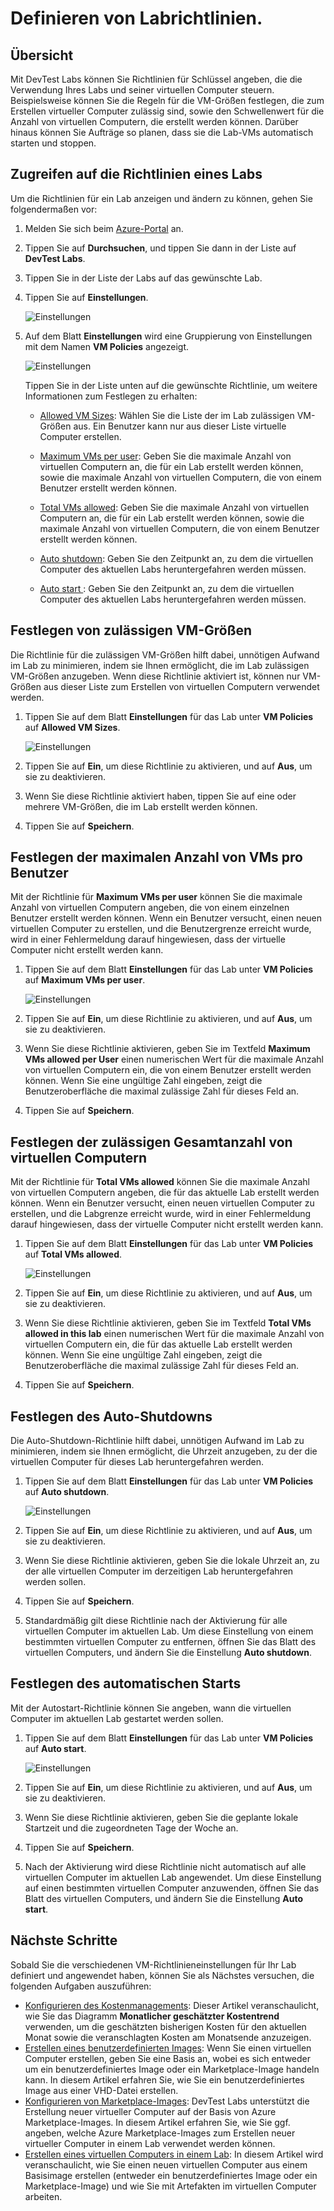 <properties
	pageTitle="Definieren von Labrichtlinien | Microsoft Azure"
	description="Erfahren Sie, wie Sie Labrichtlinien wie VM-Größen, die maximale Anzahl von VMs pro Benutzer und das automatisierte Herunterfahren definieren."
	services="devtest-lab,virtual-machines"
	documentationCenter="na"
	authors="tomarcher"
	manager="douge"
	editor=""/>

<tags
	ms.service="devtest-lab"
	ms.workload="na"
	ms.tgt_pltfrm="na"
	ms.devlang="na"
	ms.topic="article"
	ms.date="05/08/2016"
	ms.author="tarcher"/>

# Definieren von Labrichtlinien.

## Übersicht

Mit DevTest Labs können Sie Richtlinien für Schlüssel angeben, die die Verwendung Ihres Labs und seiner virtuellen Computer steuern. Beispielsweise können Sie die Regeln für die VM-Größen festlegen, die zum Erstellen virtueller Computer zulässig sind, sowie den Schwellenwert für die Anzahl von virtuellen Computern, die erstellt werden können. Darüber hinaus können Sie Aufträge so planen, dass sie die Lab-VMs automatisch starten und stoppen.

## Zugreifen auf die Richtlinien eines Labs

Um die Richtlinien für ein Lab anzeigen und ändern zu können, gehen Sie folgendermaßen vor:

1. Melden Sie sich beim [Azure-Portal](http://go.microsoft.com/fwlink/p/?LinkID=525040) an.

1. Tippen Sie auf **Durchsuchen**, und tippen Sie dann in der Liste auf **DevTest Labs**.

1. Tippen Sie in der Liste der Labs auf das gewünschte Lab.

1. Tippen Sie auf **Einstellungen**.

	![Einstellungen](./media/devtest-lab-set-lab-policy/lab-blade-settings.png)

1. Auf dem Blatt **Einstellungen** wird eine Gruppierung von Einstellungen mit dem Namen **VM Policies** angezeigt.

	![Einstellungen](./media/devtest-lab-set-lab-policy/policies.png)

	Tippen Sie in der Liste unten auf die gewünschte Richtlinie, um weitere Informationen zum Festlegen zu erhalten:

	- [Allowed VM Sizes](#set-allowed-vm-sizes): Wählen Sie die Liste der im Lab zulässigen VM-Größen aus. Ein Benutzer kann nur aus dieser Liste virtuelle Computer erstellen.

	- [Maximum VMs per user](#set-maximum-vms-per-user): Geben Sie die maximale Anzahl von virtuellen Computern an, die für ein Lab erstellt werden können, sowie die maximale Anzahl von virtuellen Computern, die von einem Benutzer erstellt werden können.

	- [Total VMs allowed](#set-total-vms-allowed): Geben Sie die maximale Anzahl von virtuellen Computern an, die für ein Lab erstellt werden können, sowie die maximale Anzahl von virtuellen Computern, die von einem Benutzer erstellt werden können.

	- [Auto shutdown](#set-auto-shutdown): Geben Sie den Zeitpunkt an, zu dem die virtuellen Computer des aktuellen Labs heruntergefahren werden müssen.

	- [Auto start ](#set-auto-start): Geben Sie den Zeitpunkt an, zu dem die virtuellen Computer des aktuellen Labs heruntergefahren werden müssen.

## Festlegen von zulässigen VM-Größen

Die Richtlinie für die zulässigen VM-Größen hilft dabei, unnötigen Aufwand im Lab zu minimieren, indem sie Ihnen ermöglicht, die im Lab zulässigen VM-Größen anzugeben. Wenn diese Richtlinie aktiviert ist, können nur VM-Größen aus dieser Liste zum Erstellen von virtuellen Computern verwendet werden.

1. Tippen Sie auf dem Blatt **Einstellungen** für das Lab unter **VM Policies** auf **Allowed VM Sizes**.

	![Einstellungen](./media/devtest-lab-set-lab-policy/allowed-vm-sizes.png)
 
1. Tippen Sie auf **Ein**, um diese Richtlinie zu aktivieren, und auf **Aus**, um sie zu deaktivieren.

1. Wenn Sie diese Richtlinie aktiviert haben, tippen Sie auf eine oder mehrere VM-Größen, die im Lab erstellt werden können.

1. Tippen Sie auf **Speichern**.

## Festlegen der maximalen Anzahl von VMs pro Benutzer

Mit der Richtlinie für **Maximum VMs per user** können Sie die maximale Anzahl von virtuellen Computern angeben, die von einem einzelnen Benutzer erstellt werden können. Wenn ein Benutzer versucht, einen neuen virtuellen Computer zu erstellen, und die Benutzergrenze erreicht wurde, wird in einer Fehlermeldung darauf hingewiesen, dass der virtuelle Computer nicht erstellt werden kann.

1. Tippen Sie auf dem Blatt **Einstellungen** für das Lab unter **VM Policies** auf **Maximum VMs per user**.

	![Einstellungen](./media/devtest-lab-set-lab-policy/max-vms-per-user.png)

1. Tippen Sie auf **Ein**, um diese Richtlinie zu aktivieren, und auf **Aus**, um sie zu deaktivieren.

1. Wenn Sie diese Richtlinie aktivieren, geben Sie im Textfeld **Maximum VMs allowed per User** einen numerischen Wert für die maximale Anzahl von virtuellen Computern ein, die von einem Benutzer erstellt werden können. Wenn Sie eine ungültige Zahl eingeben, zeigt die Benutzeroberfläche die maximal zulässige Zahl für dieses Feld an.

1. Tippen Sie auf **Speichern**.

## Festlegen der zulässigen Gesamtanzahl von virtuellen Computern

Mit der Richtlinie für **Total VMs allowed** können Sie die maximale Anzahl von virtuellen Computern angeben, die für das aktuelle Lab erstellt werden können. Wenn ein Benutzer versucht, einen neuen virtuellen Computer zu erstellen, und die Labgrenze erreicht wurde, wird in einer Fehlermeldung darauf hingewiesen, dass der virtuelle Computer nicht erstellt werden kann.

1. Tippen Sie auf dem Blatt **Einstellungen** für das Lab unter **VM Policies** auf **Total VMs allowed**.

	![Einstellungen](./media/devtest-lab-set-lab-policy/total-vms-allowed.png)

1. Tippen Sie auf **Ein**, um diese Richtlinie zu aktivieren, und auf **Aus**, um sie zu deaktivieren.

1. Wenn Sie diese Richtlinie aktivieren, geben Sie im Textfeld **Total VMs allowed in this lab** einen numerischen Wert für die maximale Anzahl von virtuellen Computern ein, die für das aktuelle Lab erstellt werden können. Wenn Sie eine ungültige Zahl eingeben, zeigt die Benutzeroberfläche die maximal zulässige Zahl für dieses Feld an.

1. Tippen Sie auf **Speichern**.

## Festlegen des Auto-Shutdowns

Die Auto-Shutdown-Richtlinie hilft dabei, unnötigen Aufwand im Lab zu minimieren, indem sie Ihnen ermöglicht, die Uhrzeit anzugeben, zu der die virtuellen Computer für dieses Lab heruntergefahren werden.

1. Tippen Sie auf dem Blatt **Einstellungen** für das Lab unter **VM Policies** auf **Auto shutdown**.

	![Einstellungen](./media/devtest-lab-set-lab-policy/auto-shutdown.png)

1. Tippen Sie auf **Ein**, um diese Richtlinie zu aktivieren, und auf **Aus**, um sie zu deaktivieren.

1. Wenn Sie diese Richtlinie aktivieren, geben Sie die lokale Uhrzeit an, zu der alle virtuellen Computer im derzeitigen Lab heruntergefahren werden sollen.

1. Tippen Sie auf **Speichern**.

1. Standardmäßig gilt diese Richtlinie nach der Aktivierung für alle virtuellen Computer im aktuellen Lab. Um diese Einstellung von einem bestimmten virtuellen Computer zu entfernen, öffnen Sie das Blatt des virtuellen Computers, und ändern Sie die Einstellung **Auto shutdown**.

## Festlegen des automatischen Starts

Mit der Autostart-Richtlinie können Sie angeben, wann die virtuellen Computer im aktuellen Lab gestartet werden sollen.

1. Tippen Sie auf dem Blatt **Einstellungen** für das Lab unter **VM Policies** auf **Auto start**.

	![Einstellungen](./media/devtest-lab-set-lab-policy/auto-start.png)

1. Tippen Sie auf **Ein**, um diese Richtlinie zu aktivieren, und auf **Aus**, um sie zu deaktivieren.

1. Wenn Sie diese Richtlinie aktivieren, geben Sie die geplante lokale Startzeit und die zugeordneten Tage der Woche an.

1. Tippen Sie auf **Speichern**.

1. Nach der Aktivierung wird diese Richtlinie nicht automatisch auf alle virtuellen Computer im aktuellen Lab angewendet. Um diese Einstellung auf einen bestimmten virtuellen Computer anzuwenden, öffnen Sie das Blatt des virtuellen Computers, und ändern Sie die Einstellung **Auto start**.

## Nächste Schritte

Sobald Sie die verschiedenen VM-Richtlinieneinstellungen für Ihr Lab definiert und angewendet haben, können Sie als Nächstes versuchen, die folgenden Aufgaben auszuführen:

- [Konfigurieren des Kostenmanagements](./devtest-lab-configure-cost-management.md): Dieser Artikel veranschaulicht, wie Sie das Diagramm **Monatlicher geschätzter Kostentrend** verwenden, um die geschätzten bisherigen Kosten für den aktuellen Monat sowie die veranschlagten Kosten am Monatsende anzuzeigen.
- [Erstellen eines benutzerdefinierten Images](./devtest-lab-create-template.md): Wenn Sie einen virtuellen Computer erstellen, geben Sie eine Basis an, wobei es sich entweder um ein benutzerdefiniertes Image oder ein Marketplace-Image handeln kann. In diesem Artikel erfahren Sie, wie Sie ein benutzerdefiniertes Image aus einer VHD-Datei erstellen.
- [Konfigurieren von Marketplace-Images](./devtest-lab-configure-marketplace-images.md): DevTest Labs unterstützt die Erstellung neuer virtueller Computer auf der Basis von Azure Marketplace-Images. In diesem Artikel erfahren Sie, wie Sie ggf. angeben, welche Azure Marketplace-Images zum Erstellen neuer virtueller Computer in einem Lab verwendet werden können.
- [Erstellen eines virtuellen Computers in einem Lab](./devtest-lab-add-vm-with-artifacts.md): In diesem Artikel wird veranschaulicht, wie Sie einen neuen virtuellen Computer aus einem Basisimage erstellen (entweder ein benutzerdefiniertes Image oder ein Marketplace-Image) und wie Sie mit Artefakten im virtuellen Computer arbeiten.

<!---HONumber=AcomDC_0518_2016-->